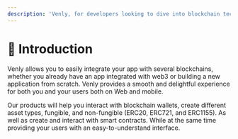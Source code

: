 ```yaml
---
description: 'Venly, for developers looking to dive into blockchain technology'
---
```


# 👋 Introduction

Venly allows you to easily integrate your app with several blockchains, whether you already have an app integrated with web3 or building a new application from scratch. Venly provides a smooth and delightful experience for both you and your users both on Web and mobile.

Our products will help you interact with blockchain wallets, create different asset types, fungible, and non-fungible \(ERC20, ERC721, and ERC1155\). As well as create and interact with smart contracts. While at the same time providing your users with an easy-to-understand interface.

